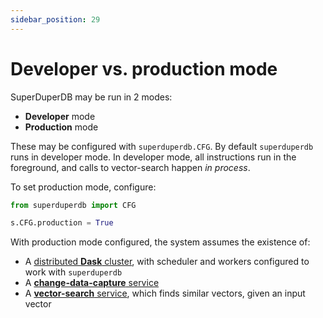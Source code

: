 ```yaml
---
sidebar_position: 29
---
```


# Developer vs. production mode

SuperDuperDB may be run in 2 modes:

- **Developer** mode
- **Production** mode

These may be configured with `superduperdb.CFG`.
By default `superduperdb` runs in developer mode.
In developer mode, all instructions run in the foreground,
and calls to vector-search happen *in process*.

To set production mode, configure:

```python
from superduperdb import CFG

s.CFG.production = True
```

With production mode configured, the system assumes the existence of:

- A [distributed **Dask** cluster](31_non_blocking_dask_jobs.md), with scheduler and workers configured to work with `superduperdb`
- A [**change-data-capture** service](32_change_data_capture.md)
- A [**vector-search** service](33_vector_comparison_service.md), which finds similar vectors, given an input vector